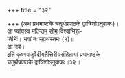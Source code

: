 +++
title = "३२"

+++
(अथ प्रथमाष्टके चतुर्थप्रपाठके द्वात्रिंशोऽनुवाकः)।  
आ प्या॑यस्व मदिन्तम॒ सोम॒ विश्वा॑भिरू॒-  
तिभिः॑। भवा॑ नः स॒प्रथ॑स्तमः (१)॥  
आ नव॑।  
इति कृष्णयजुर्वेदीयतैत्तिरीयसंहितायां प्रथमाष्टके  
चतुर्थप्रपाठके द्वात्रिंशोऽनुवाकः॥३२॥  
–––

